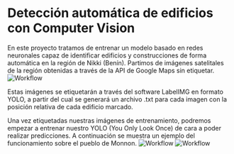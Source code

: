 # Detección automática de edificios con Computer Vision

En este proyecto tratamos de entrenar un modelo basado en redes neuronales capaz de identificar edificios y construcciones de forma automática en la región de Nikki (Benín).
Partimos de imágenes satelitales de la región obtenidas a través de la API de Google Maps sin etiquetar.
![Workflow](https://github.com/OANInternational/sid_ml_analysis/blob/master/Images/1.JPG)

Estas imágenes se etiquetarán a través del software LabelIMG en formato YOLO, a partir del cual se generará un archivo .txt para cada imagen con la posición relativa de cada edificio marcado.

Una vez etiquetadas nuestras imágenes de entrenamiento, podremos empezar a entrenar nuestro YOLO (You Only Look Once) de cara a poder realizar predicciones. A continuación se muestra un ejemplo del funcionamiento sobre el pueblo de Monnon.
![Workflow](https://github.com/OANInternational/sid_ml_analysis/blob/master/Pictures/Monnon_19_1000.png)
![Workflow](https://github.com/OANInternational/sid_ml_analysis/blob/master/Pictures/predicciones.JPG)
